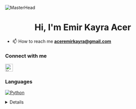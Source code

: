 ![MasterHead](https://art.pixilart.com/16c3630a9147a08.gif)
<h1 align="center">Hi, I'm Emir Kayra Acer</h1>

- 📫 How to reach me **aceremirkayra@gmail.com**

### Connect with me
  <a href="https://x.com/Fronarr" target="_blank">
    <img src="https://cdn.jsdelivr.net/gh/simple-icons/simple-icons/icons/x.svg" alt="X" width="25" height="25">
  </a>
</p>


### Languages 
 [![Python](https://img.shields.io/badge/python-black?style=for-the-badge&logo=python)](https://github.com/Fronarr) 
<details> 
 
 <p align="center"> 
   <a href="https://github.com/Fronarr"> 
     <img src="http://github-profile-summary-cards.vercel.app/api/cards/profile-details?username=Fronarr&theme=transparent" /> 
   </a> 
   <a href="https://github.com/Fronarr"> 
     <img  

  <a href="https://github.com/Fronarr"> 
     <img src="https://github-readme-streak-stats.herokuapp.com/?user=Fronarr&hide_border=true&card_width=338&theme=transparent" /> 
   </a> 
   <a href="https://github.com/Fronarr"> 
     <img src="http://github-profile-summary-cards.vercel.app/api/cards/stats?username=Fronarr&theme=transparent" /> 
   </a>

 



   


